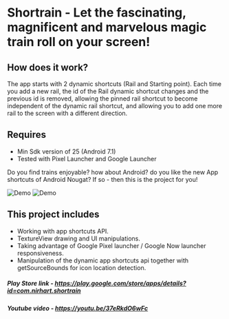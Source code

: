 # Shortrain - Let the fascinating, magnificent and marvelous magic train roll on your screen!

## How does it work?
The app starts with 2 dynamic shortcuts (Rail and Starting point). Each time you add a new rail, the id of the Rail dynamic shortcut changes and the previous id is removed, allowing the pinned rail shortcut to become independent of the dynamic rail shortcut, and allowing you to add one more rail to the screen with a different direction.

## Requires
* Min Sdk version of 25 (Android 7.1)
* Tested with Pixel Launcher and Google Launcher

Do you find trains enjoyable? how about Android? do you like the new App shortcuts of Android Nougat? If so - then this is the project for you!

![Demo](https://raw.githubusercontent.com/nirhart/shortrain/master/demo_placement.gif)
![Demo](https://raw.githubusercontent.com/nirhart/shortrain/master/demo_ride.gif)

## This project includes
* Working with app shortcuts API.
* TextureView drawing and UI manipulations.
* Taking advantage of Google Pixel launcher / Google Now launcher responsiveness.
* Manipulation of the dynamic app shortcuts api together with getSourceBounds for icon location detection.

##### Play Store link - https://play.google.com/store/apps/details?id=com.nirhart.shortrain
##### Youtube video - https://youtu.be/37eRkdO6wFc


